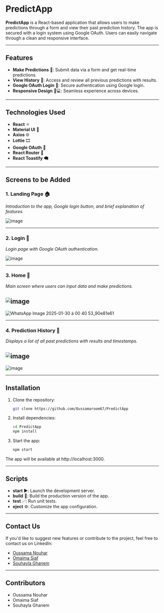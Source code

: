 # PredictApp

**PredictApp** is a React-based application that allows users to make predictions through a form and view their past prediction history. The app is secured with a login system using Google OAuth. Users can easily navigate through a clean and responsive interface.

---

## Features

- **Make Predictions** 🔮: Submit data via a form and get real-time predictions.
- **View History** 📜: Access and review all previous predictions with results.
- **Google OAuth Login** 🔐: Secure authentication using Google login.
- **Responsive Design** 📱💻: Seamless experience across devices.

---

## Technologies Used

- **React** ⚛️
- **Material UI** 🎨
- **Axios** 🌐
- **Lottie** 🎞️
- **Google OAuth** 🔑
- **React Router** 🚦
- **React Toastify** 🗨️

---

## Screens to be Added

### 1. **Landing Page** 🏠  
*Introduction to the app, Google login button, and brief explanation of features.*

![image](https://github.com/user-attachments/assets/c0fd36f4-844c-43c1-80e6-a9bdd010cf22)


---

### 2. **Login** 🔑  
*Login page with Google OAuth authentication.*

![image](https://github.com/user-attachments/assets/46ba88f1-6cc7-45d0-863f-72aec95e094b)


---

### 3. **Home** 🏡  
*Main screen where users can input data and make predictions.*

![image](https://github.com/user-attachments/assets/81f67341-81e9-4b94-a176-e55943dc1bbe)
---
![WhatsApp Image 2025-01-30 à 00 40 53_90e81e61](https://github.com/user-attachments/assets/41aa3145-961e-4d02-927c-9c2be1c7289c)


---

### 4. **Prediction History** 📅  
*Displays a list of all past predictions with results and timestamps.*

![image](https://github.com/user-attachments/assets/e745d575-f8b3-4865-8afe-bd3519af9d40)
---
![image](https://github.com/user-attachments/assets/60368d26-1293-4d2c-9d76-d01668c91675)


---

## Installation

1. Clone the repository:

   ```bash
   git clone https://github.com/Oussamaroom67/PredictApp
   ```
2. Install dependencies:
   ```bash
   cd PredictApp
   npm install
   ```
3. Start the app:
   ```bash
   npm start
   ```
  The app will be available at http://localhost:3000.

---

## Scripts

- **start** ▶️: Launch the development server.
- **build** 🔨: Build the production version of the app.
- **test** ✅: Run unit tests.
- **eject** ⚙️: Customize the app configuration.

---

## Contact Us

If you'd like to suggest new features or contribute to the project, feel free to contact us on LinkedIn:

- [Oussama Nouhar](https://www.linkedin.com/in/oussama-nouhar-3156132aa)
- [Omaima Siaf](https://www.linkedin.com/in/omaima-siaf-b636132aa/)
- [Souhayla Ghanem](https://www.linkedin.com/in/souhayla-ghanem-28791b306/)

---

## Contributors

- Oussama Nouhar
- Omaima Siaf
- Souhayla Ghanem

